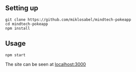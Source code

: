 ## Setting up

```
git clone https://github.com/miklosabel/mindtech-pokeapp
cd mindtech-pokeapp
npm install
```

## Usage

```npm start```

The site can be seen at [localhost:3000](https://localhost:3000)
